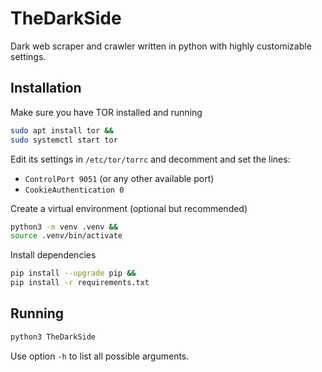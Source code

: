 # TheDarkSide

Dark web scraper and crawler written in python with highly customizable settings.

## Installation

Make sure you have TOR installed and running
```bash
sudo apt install tor &&
sudo systemctl start tor
```

Edit its settings in ```/etc/tor/torrc``` and decomment and set the lines:
- ```ControlPort 9051``` (or any other available port)
- ```CookieAuthentication 0```

Create a virtual environment (optional but recommended)
```bash
python3 -m venv .venv &&
source .venv/bin/activate
```

Install dependencies
```bash
pip install --upgrade pip &&
pip install -r requirements.txt
```

## Running

```bash
python3 TheDarkSide
```

Use option ```-h``` to list all possible arguments.
